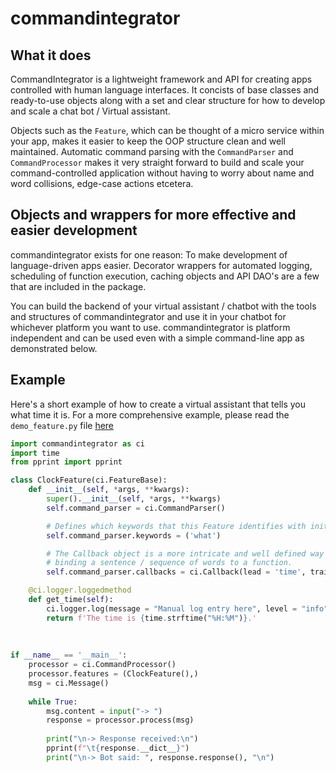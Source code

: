# commandintegrator

## What it does
CommandIntegrator is a lightweight framework and API for creating apps controlled with human language interfaces.
It concists of base classes and ready-to-use objects along with a set and clear structure for how to develop and scale a chat bot / Virtual assistant. 

Objects such as the `Feature`, which can be thought of a micro service within your app, makes it easier to keep the OOP structure clean and well maintained. Automatic command parsing with the `CommandParser` and `CommandProcessor` makes it very  straight forward to build and scale your command-controlled application without having to worry about name and word collisions, edge-case actions etcetera.



## Objects and wrappers for more effective and easier development

commandintegrator exists for one reason: To make development of language-driven apps easier.  Decorator wrappers for automated logging, scheduling of function execution, caching objects and API DAO's are a few that are included in the package.

You can build the backend of your virtual assistant / chatbot with the tools and structures of commandintegrator and use it in your chatbot for whichever platform you want to use. commandintegrator is platform independent and can be used even with a simple command-line app as demonstrated below.


## Example

Here's a short example of how to create a virtual assistant that tells you what time it is.
For a more comprehensive example, please read the `demo_feature.py` file [here](https://github.com/dotchetter/commandintegrator/blob/master/examples/demo_feature.py)

```python
import commandintegrator as ci
import time
from pprint import pprint

class ClockFeature(ci.FeatureBase):
    def __init__(self, *args, **kwargs):
        super().__init__(self, *args, **kwargs)
        self.command_parser = ci.CommandParser()

        # Defines which keywords that this Feature identifies with initially
        self.command_parser.keywords = ('what')

        # The Callback object is a more intricate and well defined way of 
        # binding a sentence / sequence of words to a function. 
        self.command_parser.callbacks = ci.Callback(lead = 'time', trail = ('is', 'it'), func = self.get_time)

    @ci.logger.loggedmethod
    def get_time(self):
        ci.logger.log(message = "Manual log entry here", level = "info")
        return f'The time is {time.strftime("%H:%M")}.'
    
    
    
if __name__ == '__main__':
    processor = ci.CommandProcessor()
    processor.features = (ClockFeature(),)
    msg = ci.Message()
    
    while True:
        msg.content = input("-> ")
        response = processor.process(msg)
        
        print("\n-> Response received:\n")
        pprint(f"\t{response.__dict__}")
        print("\n-> Bot said: ", response.response(), "\n")
```